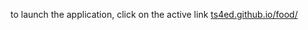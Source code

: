 to launch the application, click on the active link  <a href="https://ts4ed.github.io/food/" target="_blank">ts4ed.github.io/food/</a>
